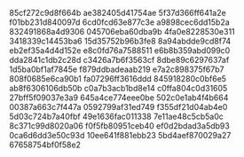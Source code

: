 85cf272c9d8f664b
ae382405d41754ae
5f37d366ff641a2e
f01bb231d840097d
6cd0fcd63e877c3e
a9898cec6dd15b2a
832491868a4d9306
045706eba60dba9b
4fa0e8228530e311
3418339c14453ba6
15d35752b96b3fe8
8a94abdde9cd8f74
eb2ef35a4d4d152e
e8c0fd76a7588511
e6b8b359abd099c0
dda2841c1db2c28d
c3426a7b6f3563cf
8dbe89c6297637af
1d5ba0bf1af7845e
f879ddbadeaab219
e7a2c898375f67b7
808f0685e6ca90b1
fa07296ff3616ddd
845918280c0bf6e5
ab8f6306106db50b
c0a7b3acb1bd8e14
c0ffa804c0d31605
27bff5f09037e3a9
645a4ce774eee0be
502c0e1ab4f4b664
00387a663c7f447a
0592799af31ed749
f355df21d04ab4e0
5d03c724b7a40fbf
49e1636fac011338
7e11ae48c5cb5a0c
8c371c99d8020a06
f0f5fb80951ceb40
ef0d2bdad3a5db93
0ca6d6dd3e50c93d
10ee641f881ebb23
5bd4aef870029a27
67658754bf0f58e2
